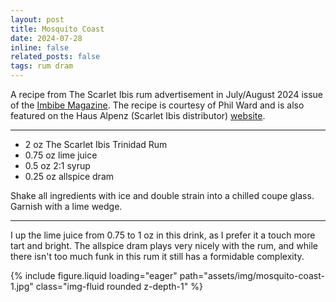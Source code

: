 ```yaml
---
layout: post
title: Mosquito Coast
date: 2024-07-28
inline: false
related_posts: false
tags: rum dram
---
```


A recipe from The Scarlet Ibis rum advertisement in July/August 2024 issue of the [Imbibe Magazine](https://imbibemagazine.com/). The recipe is courtesy of Phil Ward and is also featured on the Haus Alpenz (Scarlet Ibis distributor) [website](https://alpenz.com/recipe-e6iSRgXl79.html).

---

* 2 oz The Scarlet Ibis Trinidad Rum
* 0.75 oz lime juice
* 0.5 oz 2:1 syrup
* 0.25 oz allspice dram

Shake all ingredients with ice and double strain into a chilled coupe glass. Garnish with a lime wedge.

---

I up the lime juice from 0.75 to 1 oz in this drink, as I prefer it a touch more tart and bright. The allspice dram plays very nicely with the rum, and while there isn't too much funk in this rum it still has a formidable complexity.

{% include figure.liquid loading="eager" path="assets/img/mosquito-coast-1.jpg" class="img-fluid rounded z-depth-1" %}